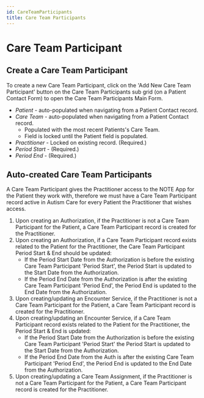 ```yaml
---
id: CareTeamParticipants
title: Care Team Participants
---
```


# Care Team Participant 

## Create a Care Team Participant  

To create a new Care Team Participant, click on the 'Add New Care Team Participant' button on the Care Team Participants sub grid (on a Patient Contact Form) to open the Care Team Participants Main Form.

- *Patient* - auto-populated when navigating from a Patient Contact record.
- *Care Team* - auto-populated when navigating from a Patient Contact record.
    - Populated with the most recent Patients's Care Team. 
    - Field is locked until the Patient field is populated.  
- *Practitioner* - Locked on existing record. (Required.)
- *Period Start* - (Required.)
- *Period End* - (Required.)

##  Auto-created Care Team Participants 

A Care Team Participant gives the Practitioner access to the NOTE App for the Patient they work with, therefore we must have a Care Team Participant record active in Autism Care for every Patient the Practitioner that wishes access.

1. Upon creating an Authorization, if the Practitioner is not a Care Team Participant for the Patient, a Care Team Participant record is created for the Practitioner.
2. Upon creating an Authorization, if a Care Team Participant record exists related to the Patient for the Practitioner, the Care Team Participant Period Start & End should be updated:
    - If the Period Start Date from the Authorization is before the existing Care Team Participant 'Period Start', the Period Start is updated to the Start Date from the Authorization.
    - If the Period End Date from the Authorization is after the existing Care Team Participant 'Period End', the Period End is updated to the End Date from the Authorization.
3. Upon creating/updating an Encounter Service, if the Practitioner is not a Care Team Participant for the Patient, a Care Team Participant record is created for the Practitioner.
4. Upon creating/updating an Encounter Service, if a Care Team Participant record exists related to the Patient for the Practitioner, the Period Start & End is updated:
     - If the Period Start Date from the Authorization is before the existing Care Team Participant 'Period Start' the Period Start is updated to the Start Date from the Authorization.
     - If the Period End Date from the Auth is after the existing Care Team Participant 'Period End', the Period End is updated to the End Date from the Authorization.
5. Upon creating/updating a Care Team Assignment, if the Practitioner is not a Care Team Participant for the Patient, a Care Team Participant record is created for the Practitioner.